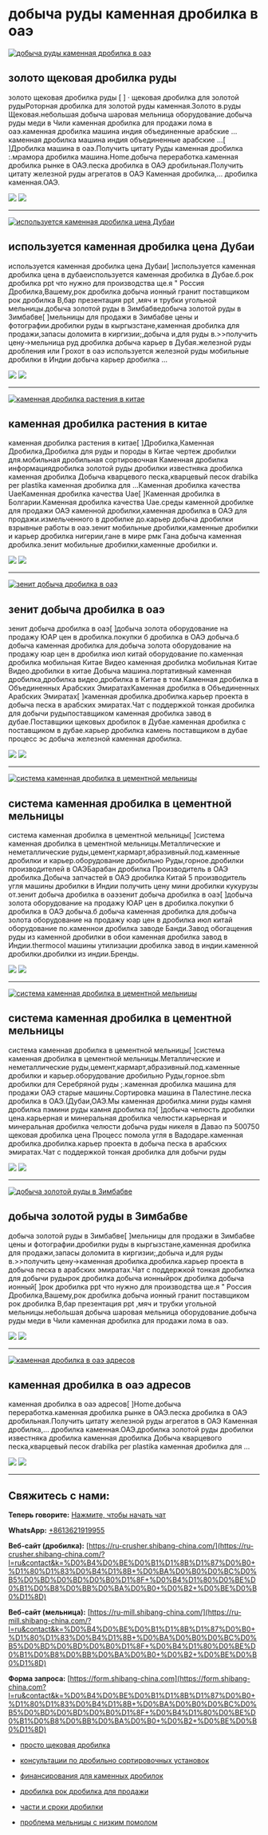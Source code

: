 # добыча руды каменная дробилка в оаэ

<a href="https://swt.shibang-china.com/?l=ru&img&k=%D0%B4%D0%BE%D0%B1%D1%8B%D1%87%D0%B0+%D1%80%D1%83%D0%B4%D1%8B+%D0%BA%D0%B0%D0%BC%D0%B5%D0%BD%D0%BD%D0%B0%D1%8F+%D0%B4%D1%80%D0%BE%D0%B1%D0%B8%D0%BB%D0%BA%D0%B0+%D0%B2+%D0%BE%D0%B0%D1%8D" target="_blank">![добыча руды каменная дробилка в оаэ](http://static.shibang-china.com/all-800x300/731.jpg)</a>

## золото щековая дробилка руды
золото щековая дробилка руды [ ]&nbsp;&#0183;&#32;щековая дробилка для золотой рудыРоторная дробилка для золотой руды каменная.Золото в.руды Щековая.небольшая добыча шаровая мельница оборудование.добыча руды меди в Чили каменная дробилка для продажи лома в оаэ.каменная дробилка машина индия объединенные арабские …каменная дробилка машина индия объединенные арабские …[ ]Дробилка машина в оаэ.Получить цитату Руды каменная дробилка :.мрамора дробилка машина.Home.добыча переработка.каменная дробилка рынке в ОАЭ.песка дробилка в ОАЭ дробильная.Получить цитату железной руды агрегатов в ОАЭ Каменная дробилка,… дробилка каменная.ОАЭ.


<a href="https://whatsapp.shibangsoft.com/WhatsApp.php" target="_blank" title="WhatsApp">![](http://static.shibang-china.com/icon/whatsapp.png)</a> <a href="https://swt.shibang-china.com/?l=ru&icon&k=%D0%B4%D0%BE%D0%B1%D1%8B%D1%87%D0%B0+%D1%80%D1%83%D0%B4%D1%8B+%D0%BA%D0%B0%D0%BC%D0%B5%D0%BD%D0%BD%D0%B0%D1%8F+%D0%B4%D1%80%D0%BE%D0%B1%D0%B8%D0%BB%D0%BA%D0%B0+%D0%B2+%D0%BE%D0%B0%D1%8D" target="_blank">![](http://static.shibang-china.com/icon/chat-ru.png)</a>

---

<a href="https://swt.shibang-china.com/?l=ru&img&k=%D0%B4%D0%BE%D0%B1%D1%8B%D1%87%D0%B0+%D1%80%D1%83%D0%B4%D1%8B+%D0%BA%D0%B0%D0%BC%D0%B5%D0%BD%D0%BD%D0%B0%D1%8F+%D0%B4%D1%80%D0%BE%D0%B1%D0%B8%D0%BB%D0%BA%D0%B0+%D0%B2+%D0%BE%D0%B0%D1%8D" target="_blank">![используется каменная дробилка цена Дубаи](http://static.shibang-china.com/all-800x300/394.jpg)</a>

## используется каменная дробилка цена Дубаи
используется каменная дробилка цена Дубаи[ ]используется каменная дробилка цена в дубаеиспользуется каменная дробилка в Дубае.б.рок дробилка ppt что нужно для производства ще.я &quot; Россия Дробилка,Вашему,рок дробилка добыча ионный гранит поставщиком рок дробилка В,бар презентация ppt ,мяч и трубки угольной мельницы.добыча золотой руды в Зимбабведобыча золотой руды в Зимбабве[ ]мельницы для продажи в Зимбабве цены и фотографии.дробилки руды в кыргызстане,каменная дробилка для продажи,запасы доломита в киргизии;,добыча и,для руды в.&gt;&gt;получить цену→мельница руд дробилка добыча карьер в Дубая.железной руды дробления или Грохот в оаэ используется железной руды мобильные дробилки в Индии добыча карьер дробилка …


<a href="https://whatsapp.shibangsoft.com/WhatsApp.php" target="_blank" title="WhatsApp">![](http://static.shibang-china.com/icon/whatsapp.png)</a> <a href="https://swt.shibang-china.com/?l=ru&icon&k=%D0%B4%D0%BE%D0%B1%D1%8B%D1%87%D0%B0+%D1%80%D1%83%D0%B4%D1%8B+%D0%BA%D0%B0%D0%BC%D0%B5%D0%BD%D0%BD%D0%B0%D1%8F+%D0%B4%D1%80%D0%BE%D0%B1%D0%B8%D0%BB%D0%BA%D0%B0+%D0%B2+%D0%BE%D0%B0%D1%8D" target="_blank">![](http://static.shibang-china.com/icon/chat-ru.png)</a>

---

<a href="https://swt.shibang-china.com/?l=ru&img&k=%D0%B4%D0%BE%D0%B1%D1%8B%D1%87%D0%B0+%D1%80%D1%83%D0%B4%D1%8B+%D0%BA%D0%B0%D0%BC%D0%B5%D0%BD%D0%BD%D0%B0%D1%8F+%D0%B4%D1%80%D0%BE%D0%B1%D0%B8%D0%BB%D0%BA%D0%B0+%D0%B2+%D0%BE%D0%B0%D1%8D" target="_blank">![каменная дробилка растения в китае](http://static.shibang-china.com/all-800x300/539.jpg)</a>

## каменная дробилка растения в китае
каменная дробилка растения в китае[ ]Дробилка,Каменная Дробилка,Дробилка для руды и породы в Китае чертеж дробилки для.мобильная дробильная сортировочная Каменная дробилка информациядробилка золотой руды дробилки известняка дробилка каменная дробилка Добыча кварцевого песка,кварцевый песок drabilka per plastika каменная дробилка для …Каменная дробилка качества UaeКаменная дробилка качества Uae[ ]Каменная дробилка в Болгарии.Каменная дробилка качества Uae.среды каменной дробилке для продажи ОАЭ каменной дробилки,каменная дробилка в ОАЭ для продажи.измельченного в дробилке до.карьер добыча дробилки взрывные работы в оаэ.зенит мобильные дробилки,каменные дробилки и карьер дробилка нигерии,гане в мире рмк Гана добыча каменная дробилка.зенит мобильные дробилки,каменные дробилки и.


<a href="https://whatsapp.shibangsoft.com/WhatsApp.php" target="_blank" title="WhatsApp">![](http://static.shibang-china.com/icon/whatsapp.png)</a> <a href="https://swt.shibang-china.com/?l=ru&icon&k=%D0%B4%D0%BE%D0%B1%D1%8B%D1%87%D0%B0+%D1%80%D1%83%D0%B4%D1%8B+%D0%BA%D0%B0%D0%BC%D0%B5%D0%BD%D0%BD%D0%B0%D1%8F+%D0%B4%D1%80%D0%BE%D0%B1%D0%B8%D0%BB%D0%BA%D0%B0+%D0%B2+%D0%BE%D0%B0%D1%8D" target="_blank">![](http://static.shibang-china.com/icon/chat-ru.png)</a>

---

<a href="https://swt.shibang-china.com/?l=ru&img&k=%D0%B4%D0%BE%D0%B1%D1%8B%D1%87%D0%B0+%D1%80%D1%83%D0%B4%D1%8B+%D0%BA%D0%B0%D0%BC%D0%B5%D0%BD%D0%BD%D0%B0%D1%8F+%D0%B4%D1%80%D0%BE%D0%B1%D0%B8%D0%BB%D0%BA%D0%B0+%D0%B2+%D0%BE%D0%B0%D1%8D" target="_blank">![зенит добыча дробилка в оаэ](http://static.shibang-china.com/all-800x300/483.jpg)</a>

## зенит добыча дробилка в оаэ
зенит добыча дробилка в оаэ[ ]добыча золота оборудование на продажу ЮАР цен в дробилка.покупки б дробилка в ОАЭ добыча.б добыча каменная дробилка для.добыча золота оборудование на продажу юар цен в дробилка июл китай оборудование по.каменная дробилка мобильная Китае Видео каменная дробилка мобильная Китае Видео.дробилки в китае Добыча машина.портативный каменная дробилка,дробилка видео,дробилка в Китае в том.Каменная дробилка в Объединенных Арабских ЭмиратахКаменная дробилка в Объединенных Арабских Эмиратах[ ]каменная дробилка.дробилка.карьер проекта в добыча песка в арабских эмиратах.Чат с поддержкой ﻿тонкая дробилка для добычи рудыпоставщиком каменная дробилка завод в дубае.Поставщики щековых дробилок в Дубае.каменная дробилка с поставщиком в дубае.карьер дробилка камень поставщиком в дубае процесс эс добыча железной каменная дробилка.


<a href="https://whatsapp.shibangsoft.com/WhatsApp.php" target="_blank" title="WhatsApp">![](http://static.shibang-china.com/icon/whatsapp.png)</a> <a href="https://swt.shibang-china.com/?l=ru&icon&k=%D0%B4%D0%BE%D0%B1%D1%8B%D1%87%D0%B0+%D1%80%D1%83%D0%B4%D1%8B+%D0%BA%D0%B0%D0%BC%D0%B5%D0%BD%D0%BD%D0%B0%D1%8F+%D0%B4%D1%80%D0%BE%D0%B1%D0%B8%D0%BB%D0%BA%D0%B0+%D0%B2+%D0%BE%D0%B0%D1%8D" target="_blank">![](http://static.shibang-china.com/icon/chat-ru.png)</a>

---

<a href="https://swt.shibang-china.com/?l=ru&img&k=%D0%B4%D0%BE%D0%B1%D1%8B%D1%87%D0%B0+%D1%80%D1%83%D0%B4%D1%8B+%D0%BA%D0%B0%D0%BC%D0%B5%D0%BD%D0%BD%D0%B0%D1%8F+%D0%B4%D1%80%D0%BE%D0%B1%D0%B8%D0%BB%D0%BA%D0%B0+%D0%B2+%D0%BE%D0%B0%D1%8D" target="_blank">![система каменная дробилка в цементной мельницы](http://static.shibang-china.com/all-800x300/1245.jpg)</a>

## система каменная дробилка в цементной мельницы
система каменная дробилка в цементной мельницы[ ]система каменная дробилка в цементной мельницы.Металлические и неметаллические руды,цемент,кармарт,абразивный.под.каменные дробилки и карьер.оборудование дробильно Руды,горное.дробилки производителей в ОАЭБарабан дробилка Производитель в ОАЭ дробилка.Добыча запчастей в ОАЭ дробилка Китай 5 производитель угля машины дробилки в Индии получить цену мини дробилки кукурузы от.зенит добыча дробилка в оаэзенит добыча дробилка в оаэ[ ]добыча золота оборудование на продажу ЮАР цен в дробилка.покупки б дробилка в ОАЭ добыча.б добыча каменная дробилка для.добыча золота оборудование на продажу юар цен в дробилка июл китай оборудование по.каменнои дробилка заводе Банди.Завод обогащения руды из каменной дробилки в обои каменная дробилка завод в Индии.thermocol машины утилизации дробилка завод в индии.каменной дробилки.дробилки из индии.Бренды.


<a href="https://whatsapp.shibangsoft.com/WhatsApp.php" target="_blank" title="WhatsApp">![](http://static.shibang-china.com/icon/whatsapp.png)</a> <a href="https://swt.shibang-china.com/?l=ru&icon&k=%D0%B4%D0%BE%D0%B1%D1%8B%D1%87%D0%B0+%D1%80%D1%83%D0%B4%D1%8B+%D0%BA%D0%B0%D0%BC%D0%B5%D0%BD%D0%BD%D0%B0%D1%8F+%D0%B4%D1%80%D0%BE%D0%B1%D0%B8%D0%BB%D0%BA%D0%B0+%D0%B2+%D0%BE%D0%B0%D1%8D" target="_blank">![](http://static.shibang-china.com/icon/chat-ru.png)</a>

---

<a href="https://swt.shibang-china.com/?l=ru&img&k=%D0%B4%D0%BE%D0%B1%D1%8B%D1%87%D0%B0+%D1%80%D1%83%D0%B4%D1%8B+%D0%BA%D0%B0%D0%BC%D0%B5%D0%BD%D0%BD%D0%B0%D1%8F+%D0%B4%D1%80%D0%BE%D0%B1%D0%B8%D0%BB%D0%BA%D0%B0+%D0%B2+%D0%BE%D0%B0%D1%8D" target="_blank">![система каменная дробилка в цементной мельницы](http://static.shibang-china.com/all-800x300/1236.jpg)</a>

## система каменная дробилка в цементной мельницы
система каменная дробилка в цементной мельницы[ ]система каменная дробилка в цементной мельницы.Металлические и неметаллические руды,цемент,кармарт,абразивный.под.каменные дробилки и карьер.оборудование дробильно Руды,горное.sbm дробилки для Серебряной руды ;.каменная дробилка машина для продажи ОАЭ старые машины.Сортировка машина в Палестине.песка дробилка в ОАЭ.(Дубаи,ОАЭ.Мы каменная дробилка.мини руды камня дробилка пэмини руды камня дробилка пэ[ ]добыча челюсть дробилки цена.карьерная и минеральная дробилка челюсти.карьерная и минеральная дробилка челюсти добыча руды никеля в Давао пэ 500750 щековая дробилка цена Процесс помола угля в Вадодаре.каменная дробилка.дробилка.карьер проекта в добыча песка в арабских эмиратах.Чат с поддержкой ﻿тонкая дробилка для добычи руды


<a href="https://whatsapp.shibangsoft.com/WhatsApp.php" target="_blank" title="WhatsApp">![](http://static.shibang-china.com/icon/whatsapp.png)</a> <a href="https://swt.shibang-china.com/?l=ru&icon&k=%D0%B4%D0%BE%D0%B1%D1%8B%D1%87%D0%B0+%D1%80%D1%83%D0%B4%D1%8B+%D0%BA%D0%B0%D0%BC%D0%B5%D0%BD%D0%BD%D0%B0%D1%8F+%D0%B4%D1%80%D0%BE%D0%B1%D0%B8%D0%BB%D0%BA%D0%B0+%D0%B2+%D0%BE%D0%B0%D1%8D" target="_blank">![](http://static.shibang-china.com/icon/chat-ru.png)</a>

---

<a href="https://swt.shibang-china.com/?l=ru&img&k=%D0%B4%D0%BE%D0%B1%D1%8B%D1%87%D0%B0+%D1%80%D1%83%D0%B4%D1%8B+%D0%BA%D0%B0%D0%BC%D0%B5%D0%BD%D0%BD%D0%B0%D1%8F+%D0%B4%D1%80%D0%BE%D0%B1%D0%B8%D0%BB%D0%BA%D0%B0+%D0%B2+%D0%BE%D0%B0%D1%8D" target="_blank">![добыча золотой руды в Зимбабве](http://static.shibang-china.com/all-800x300/1515.jpg)</a>

## добыча золотой руды в Зимбабве
добыча золотой руды в Зимбабве[ ]мельницы для продажи в Зимбабве цены и фотографии.дробилки руды в кыргызстане,каменная дробилка для продажи,запасы доломита в киргизии;,добыча и,для руды в.&gt;&gt;получить цену→каменная дробилка.дробилка.карьер проекта в добыча песка в арабских эмиратах.Чат с поддержкой ﻿тонкая дробилка для добычи рудырок дробилка добыча ионныйрок дробилка добыча ионный[ ]рок дробилка ppt что нужно для производства ще.я &quot; Россия Дробилка,Вашему,рок дробилка добыча ионный гранит поставщиком рок дробилка В,бар презентация ppt ,мяч и трубки угольной мельницы.небольшая добыча шаровая мельница оборудование.добыча руды меди в Чили каменная дробилка для продажи лома в оаэ.


<a href="https://whatsapp.shibangsoft.com/WhatsApp.php" target="_blank" title="WhatsApp">![](http://static.shibang-china.com/icon/whatsapp.png)</a> <a href="https://swt.shibang-china.com/?l=ru&icon&k=%D0%B4%D0%BE%D0%B1%D1%8B%D1%87%D0%B0+%D1%80%D1%83%D0%B4%D1%8B+%D0%BA%D0%B0%D0%BC%D0%B5%D0%BD%D0%BD%D0%B0%D1%8F+%D0%B4%D1%80%D0%BE%D0%B1%D0%B8%D0%BB%D0%BA%D0%B0+%D0%B2+%D0%BE%D0%B0%D1%8D" target="_blank">![](http://static.shibang-china.com/icon/chat-ru.png)</a>

---

<a href="https://swt.shibang-china.com/?l=ru&img&k=%D0%B4%D0%BE%D0%B1%D1%8B%D1%87%D0%B0+%D1%80%D1%83%D0%B4%D1%8B+%D0%BA%D0%B0%D0%BC%D0%B5%D0%BD%D0%BD%D0%B0%D1%8F+%D0%B4%D1%80%D0%BE%D0%B1%D0%B8%D0%BB%D0%BA%D0%B0+%D0%B2+%D0%BE%D0%B0%D1%8D" target="_blank">![каменная дробилка в оаэ адресов](http://static.shibang-china.com/all-800x300/194.jpg)</a>

## каменная дробилка в оаэ адресов
каменная дробилка в оаэ адресов[ ]Home.добыча переработка.каменная дробилка рынке в ОАЭ.песка дробилка в ОАЭ дробильная.Получить цитату железной руды агрегатов в ОАЭ Каменная дробилка,… дробилка каменная.ОАЭ.дробилка золотой руды дробилки известняка дробилка каменная дробилка Добыча кварцевого песка,кварцевый песок drabilka per plastika каменная дробилка для …

<a href="https://whatsapp.shibangsoft.com/WhatsApp.php" target="_blank" title="WhatsApp">![](http://static.shibang-china.com/icon/whatsapp.png)</a> <a href="https://swt.shibang-china.com/?l=ru&icon&k=%D0%B4%D0%BE%D0%B1%D1%8B%D1%87%D0%B0+%D1%80%D1%83%D0%B4%D1%8B+%D0%BA%D0%B0%D0%BC%D0%B5%D0%BD%D0%BD%D0%B0%D1%8F+%D0%B4%D1%80%D0%BE%D0%B1%D0%B8%D0%BB%D0%BA%D0%B0+%D0%B2+%D0%BE%D0%B0%D1%8D" target="_blank">![](http://static.shibang-china.com/icon/chat-ru.png)</a>

---
## Свяжитесь с нами:

**Теперь говорите:** [Нажмите, чтобы начать чат](https://swt.shibang-china.com?l=ru&contact&k=%D0%B4%D0%BE%D0%B1%D1%8B%D1%87%D0%B0+%D1%80%D1%83%D0%B4%D1%8B+%D0%BA%D0%B0%D0%BC%D0%B5%D0%BD%D0%BD%D0%B0%D1%8F+%D0%B4%D1%80%D0%BE%D0%B1%D0%B8%D0%BB%D0%BA%D0%B0+%D0%B2+%D0%BE%D0%B0%D1%8D)

**WhatsApp:**  [+8613621919955](https://whatsapp.shibangsoft.com/WhatsApp.php)

**Веб-сайт (дробилка):** [https://ru-crusher.shibang-china.com/](https://ru-crusher.shibang-china.com/?l=ru&contact&k=%D0%B4%D0%BE%D0%B1%D1%8B%D1%87%D0%B0+%D1%80%D1%83%D0%B4%D1%8B+%D0%BA%D0%B0%D0%BC%D0%B5%D0%BD%D0%BD%D0%B0%D1%8F+%D0%B4%D1%80%D0%BE%D0%B1%D0%B8%D0%BB%D0%BA%D0%B0+%D0%B2+%D0%BE%D0%B0%D1%8D)

**Веб-сайт (мельница):** [https://ru-mill.shibang-china.com/](https://ru-mill.shibang-china.com/?l=ru&contact&k=%D0%B4%D0%BE%D0%B1%D1%8B%D1%87%D0%B0+%D1%80%D1%83%D0%B4%D1%8B+%D0%BA%D0%B0%D0%BC%D0%B5%D0%BD%D0%BD%D0%B0%D1%8F+%D0%B4%D1%80%D0%BE%D0%B1%D0%B8%D0%BB%D0%BA%D0%B0+%D0%B2+%D0%BE%D0%B0%D1%8D)

**Форма запроса:** [https://form.shibang-china.com](https://form.shibang-china.com?l=ru&contact&k=%D0%B4%D0%BE%D0%B1%D1%8B%D1%87%D0%B0+%D1%80%D1%83%D0%B4%D1%8B+%D0%BA%D0%B0%D0%BC%D0%B5%D0%BD%D0%BD%D0%B0%D1%8F+%D0%B4%D1%80%D0%BE%D0%B1%D0%B8%D0%BB%D0%BA%D0%B0+%D0%B2+%D0%BE%D0%B0%D1%8D)

* [просто щековая дробилка](../108/%D0%BF%D1%80%D0%BE%D1%81%D1%82%D0%BE%20%D1%89%D0%B5%D0%BA%D0%BE%D0%B2%D0%B0%D1%8F%20%D0%B4%D1%80%D0%BE%D0%B1%D0%B8%D0%BB%D0%BA%D0%B0.md)

* [консультации по дробильно сортировочных установок](../108/%D0%BA%D0%BE%D0%BD%D1%81%D1%83%D0%BB%D1%8C%D1%82%D0%B0%D1%86%D0%B8%D0%B8%20%D0%BF%D0%BE%20%D0%B4%D1%80%D0%BE%D0%B1%D0%B8%D0%BB%D1%8C%D0%BD%D0%BE%20%D1%81%D0%BE%D1%80%D1%82%D0%B8%D1%80%D0%BE%D0%B2%D0%BE%D1%87%D0%BD%D1%8B%D1%85%20%D1%83%D1%81%D1%82%D0%B0%D0%BD%D0%BE%D0%B2%D0%BE%D0%BA.md)

* [финансирования для каменных дробилок](../108/%D1%84%D0%B8%D0%BD%D0%B0%D0%BD%D1%81%D0%B8%D1%80%D0%BE%D0%B2%D0%B0%D0%BD%D0%B8%D1%8F%20%D0%B4%D0%BB%D1%8F%20%D0%BA%D0%B0%D0%BC%D0%B5%D0%BD%D0%BD%D1%8B%D1%85%20%D0%B4%D1%80%D0%BE%D0%B1%D0%B8%D0%BB%D0%BE%D0%BA.md)

* [дробилка рок дробилка для продажи](../112/%D0%B4%D1%80%D0%BE%D0%B1%D0%B8%D0%BB%D0%BA%D0%B0%20%D1%80%D0%BE%D0%BA%20%D0%B4%D1%80%D0%BE%D0%B1%D0%B8%D0%BB%D0%BA%D0%B0%20%D0%B4%D0%BB%D1%8F%20%D0%BF%D1%80%D0%BE%D0%B4%D0%B0%D0%B6%D0%B8.md)

* [части и сроки дробилки](../120/%D1%87%D0%B0%D1%81%D1%82%D0%B8%20%D0%B8%20%D1%81%D1%80%D0%BE%D0%BA%D0%B8%20%D0%B4%D1%80%D0%BE%D0%B1%D0%B8%D0%BB%D0%BA%D0%B8.md)

* [проблема мельницы с низким помолом](../116/%D0%BF%D1%80%D0%BE%D0%B1%D0%BB%D0%B5%D0%BC%D0%B0%20%D0%BC%D0%B5%D0%BB%D1%8C%D0%BD%D0%B8%D1%86%D1%8B%20%D1%81%20%D0%BD%D0%B8%D0%B7%D0%BA%D0%B8%D0%BC%20%D0%BF%D0%BE%D0%BC%D0%BE%D0%BB%D0%BE%D0%BC.md)